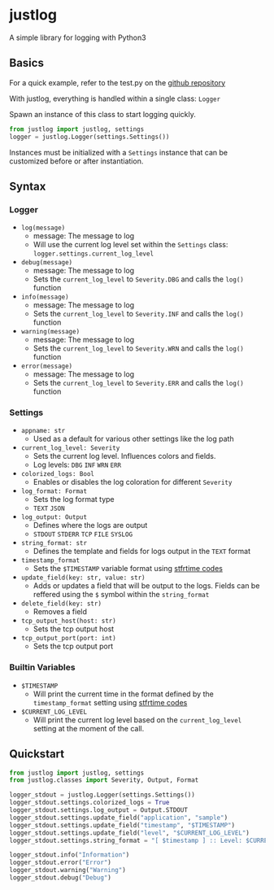 # justlog

A simple library for logging with Python3

## Basics

For a quick example, refer to the test.py on the [github repository](https://github.com/Gabisonfire/justlog/blob/master/test.py)

With justlog, everything is handled within a single class: `Logger`

Spawn an instance of this class to start logging quickly.
```python
from justlog import justlog, settings
logger = justlog.Logger(settings.Settings())
```
Instances must be initialized with a `Settings` instance that can be customized before or after instantiation.

## Syntax ##
### Logger ###
- `log(message)`
    - message: The message to log
    - Will use the current log level set within the `Settings` class: `logger.settings.current_log_level`
- `debug(message)`
    - message: The message to log
    - Sets the `current_log_level` to `Severity.DBG` and calls the `log()` function 
- `info(message)`
    - message: The message to log
    - Sets the `current_log_level` to `Severity.INF` and calls the `log()` function 
- `warning(message)`
    - message: The message to log
    - Sets the `current_log_level` to `Severity.WRN` and calls the `log()` function 
- `error(message)`
    - message: The message to log
    - Sets the `current_log_level` to `Severity.ERR` and calls the `log()` function 

### Settings ###
- `appname: str`
    - Used as a default for various other settings like the log path
- `current_log_level: Severity`
    - Sets the current log level. Influences colors and fields.
    - Log levels: `DBG` `INF` `WRN` `ERR`
- `colorized_logs: Bool`
    - Enables or disables the log coloration for different `Severity`
- `log_format: Format`
    - Sets the log format type
    - `TEXT` `JSON`
- `log_output: Output`
    - Defines where the logs are output
    - `STDOUT` `STDERR` `TCP` `FILE` `SYSLOG`
- `string_format: str`
    - Defines the template and fields for logs output in the `TEXT` format
- `timestamp_format`
    - Sets the `$TIMESTAMP` variable format using [stfrtime codes](http://strftime.org/)
- `update_field(key: str, value: str)`
    - Adds or updates a field that will be output to the logs. Fields can be reffered using the `$` symbol within the `string_format`
- `delete_field(key: str)`
    - Removes a field
- `tcp_output_host(host: str)`
    - Sets the tcp output host
- `tcp_output_port(port: int)`
    - Sets the tcp output port

### Builtin Variables ###
- `$TIMESTAMP`
    - Will print the current time in the format defined by the `timestamp_format` setting using [stfrtime codes](http://strftime.org/)
- `$CURRENT_LOG_LEVEL`
    - Will print the current log level based on the  `current_log_level` setting at the moment of the call.

## Quickstart ##

```python
from justlog import justlog, settings
from justlog.classes import Severity, Output, Format

logger_stdout = justlog.Logger(settings.Settings())
logger_stdout.settings.colorized_logs = True
logger_stdout.settings.log_output = Output.STDOUT
logger_stdout.settings.update_field("application", "sample")
logger_stdout.settings.update_field("timestamp", "$TIMESTAMP")
logger_stdout.settings.update_field("level", "$CURRENT_LOG_LEVEL")
logger_stdout.settings.string_format = "[ $timestamp ] :: Level: $CURRENT_LOG_LEVEL, application: $application"

logger_stdout.info("Information")
logger_stdout.error("Error")
logger_stdout.warning("Warning")
logger_stdout.debug("Debug")
```

